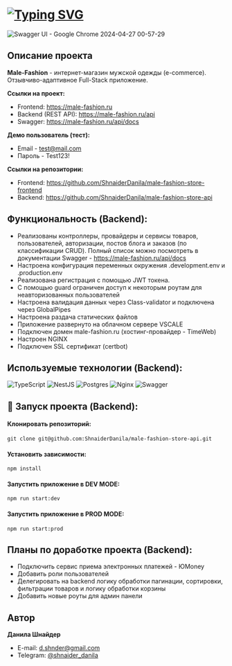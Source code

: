# [![Typing SVG](https://readme-typing-svg.demolab.com?font=Fira+Code&size=30&pause=1000&random=false&width=500&lines=Male-Fashion+(Backend))](https://git.io/typing-svg)

![Swagger UI - Google Chrome 2024-04-27 00-57-29](https://github.com/ShnaiderDanila/male-fashion-store-api/assets/116545792/b235e855-785d-4d27-8dea-f99268839865)

## Описание проекта
**Male-Fashion** - интернет-магазин мужской одежды (e-commerce). Отзывчиво-адаптивное Full-Stack приложение.

**Ссылки на проект:**
- Frontend: https://male-fashion.ru
- Backend (REST API): https://male-fashion.ru/api
- Swagger: https://male-fashion.ru/api/docs

 **Демо пользователь (тест):** 
 - Email - test@mail.com
 - Пароль - Test123!

**Ссылки на репозитории:**
- Frontend: https://github.com/ShnaiderDanila/male-fashion-store-frontend
- Backend: https://github.com/ShnaiderDanila/male-fashion-store-api

## Функциональность (Backend): 
* Реализованы контроллеры, провайдеры и сервисы товаров, пользователей, авторизации, постов блога и заказов (по классификации CRUD).
  Полный список можно посмотреть в документации Swagger - https://male-fashion.ru/api/docs
* Настроена конфигурация переменных окружения .development.env и .production.env
* Реализована регистрация с помощью JWT токена.
* С помощью guard ограничен доступ к некоторым роутам для неавторизованных пользователей
* Настроена валидация данных через Class-validator и подключена через GlobalPipes
* Настроена раздача статических файлов
* Приложение развернуто на облачном сервере VSCALE
* Подключен домен male-fashion.ru (хостинг-провайдер - TimeWeb)
* Настроен NGINX
* Подключен SSL сертификат (certbot)

## Используемые технологии (Backend):
![TypeScript](https://img.shields.io/badge/typescript-%23007ACC.svg?style=for-the-badge&logo=typescript&logoColor=white)
![NestJS](https://img.shields.io/badge/nestjs-%23E0234E.svg?style=for-the-badge&logo=nestjs&logoColor=white)
![Postgres](https://img.shields.io/badge/postgres-%23316192.svg?style=for-the-badge&logo=postgresql&logoColor=white)
![Nginx](https://img.shields.io/badge/nginx-%23009639.svg?style=for-the-badge&logo=nginx&logoColor=white)
![Swagger](https://img.shields.io/badge/-Swagger-%23Clojure?style=for-the-badge&logo=swagger&logoColor=white)

## 🚀 Запуск проекта (Backend):

#### Клонировать репозиторий:
```
git clone git@github.com:ShnaiderDanila/male-fashion-store-api.git
```
#### Установить зависимости:
```
npm install
```
#### Запустить приложение в DEV MODE:
```
npm run start:dev
```
#### Запустить приложение в PROD MODE:
```
npm run start:prod
```

## Планы по доработке проекта (Backend):
* Подключить сервис приема электронных платежей - ЮMoney
* Добавить роли пользователей
* Делегировать на backend логику обработки пагинации, сортировки, фильтрации товаров и логику обработки корзины
* Добавить новые роуты для админ панели


## Автор

**Данила Шнайдер**

- E-mail: [d.shnder@gmail.com](mailto:d.shnder@gmail.com)
- Telegram: [@shnaider_danila](https://t.me/shnaider_danila)



